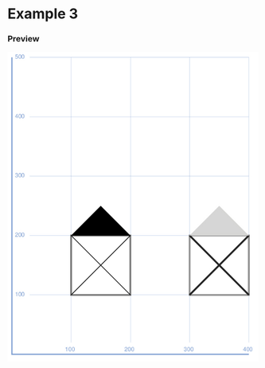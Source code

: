 # Example 3

### Preview
![Example 3](https://github.com/IvanSostarko/postscript-examples/blob/master/Example03/Example3.jpg)